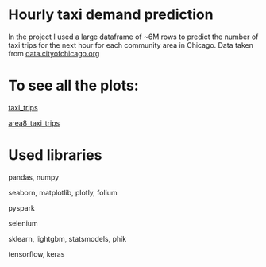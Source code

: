 # Hourly taxi demand prediction
In the project I used a large dataframe of ~6M rows to predict the number of taxi trips for the next hour for each community area in Chicago. Data taken from [data.cityofchicago.org](https://data.cityofchicago.org/Transportation/Taxi-Trips-2022/npd7-ywjz)

# To see all the plots:
[taxi_trips](https://nbviewer.org/github/vladislavziyangulov/workshop/blob/main/taxi_trips.ipynb)

[area8_taxi_trips](https://nbviewer.org/github/vladislavziyangulov/workshop/blob/b0b28e7bf40116310989eaec6ceac840bb01febe/area8_taxi_trips.ipynb)

# Used libraries
pandas, numpy

seaborn, matplotlib, plotly, folium

pyspark

selenium

sklearn, lightgbm, statsmodels, phik

tensorflow, keras
